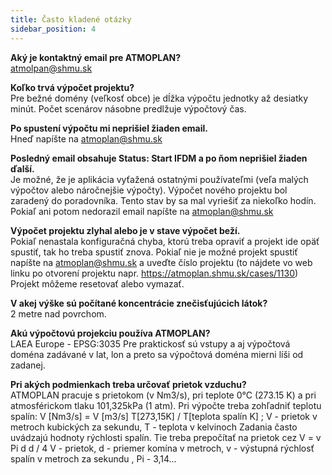 ```yaml
---
title: Často kladené otázky 
sidebar_position: 4
---
```


**Aký je kontaktný email pre ATMOPLAN?** <br/>
atmolpan@shmu.sk

**Koľko trvá výpočet projektu?** <br/>
Pre bežné domény (veľkosť obce) je dĺžka výpočtu jednotky až desiatky minút. Počet scenárov násobne predlžuje výpočtový čas.

**Po spustení výpočtu mi neprišiel žiaden email.** <br/>
Hneď napíšte na atmoplan@shmu.sk

**Posledný email obsahuje Status: Start IFDM a po ňom neprišiel žiaden ďalší.** <br/>
Je možné, že je aplikácia vyťažená ostatnými používateľmi (veľa malých výpočtov alebo náročnejšie výpočty). Výpočet nového projektu bol zaradený do poradovníka. 
Tento stav by sa mal vyriešiť za niekoľko hodín.
Pokiaľ ani potom nedorazil email napíšte na atmoplan@shmu.sk

**Výpočet projektu zlyhal alebo je v stave výpočet beží.** <br/>
Pokiaľ nenastala konfiguračná chyba, ktorú treba opraviť a projekt ide opäť spustiť, tak ho treba spustiť znova.
Pokiaľ nie je možné projekt spustiť napíšte na atmoplan@shmu.sk a uveďte číslo projektu (to nájdete vo web linku po otvorení projektu napr. https://atmoplan.shmu.sk/cases/1130)
Projekt môžeme resetovať alebo vymazať.

**V akej výške sú počítané koncentrácie znečisťujúcich látok?** <br/>
2 metre nad povrchom.

**Akú výpočtovú projekciu používa ATMOPLAN?** <br/>
LAEA Europe - EPSG:3035
Pre praktickosť sú vstupy a aj výpočtová doména zadávané v lat, lon a preto sa výpočtová doména mierni líši od zadanej.

**Pri akých podmienkach treba určovať prietok vzduchu?** <br/>
ATMOPLAN pracuje s prietokom (v Nm3/s), pri teplote 0°C (273.15 K) a pri atmosférickom tlaku 101,325kPa (1 atm).
Pri výpočte treba zohľadniť teplotu spalín:  V [Nm3/s]  = V [m3/s]  T[273,15K] / T[teplota spalín K] ; 
V - prietok v metroch kubických za sekundu, T - teplota v kelvinoch
Zadania často uvádzajú hodnoty rýchlosti spalín. Tie treba prepočítať na prietok cez V = v  Pi  d  d / 4
V - prietok, d - priemer komína v metroch, v - výstupná rýchlosť spalín v metroch za sekundu , Pi - 3,14...
